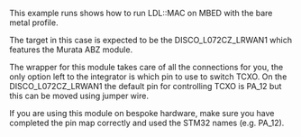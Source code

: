 This example runs shows how to run LDL::MAC on MBED with the bare metal
profile.

The target in this case is expected to be the DISCO_L072CZ_LRWAN1 which
features the Murata ABZ module.

The wrapper for this module takes care of all the connections for you,
the only option left to the integrator is which pin to use to switch
TCXO. On the DISCO_L072CZ_LRWAN1 the default pin for controlling TCXO is PA_12
but this can be moved using jumper wire.

If you are using this module on bespoke hardware, make sure you have completed
the pin map correctly and used the STM32 names (e.g. PA_12).




